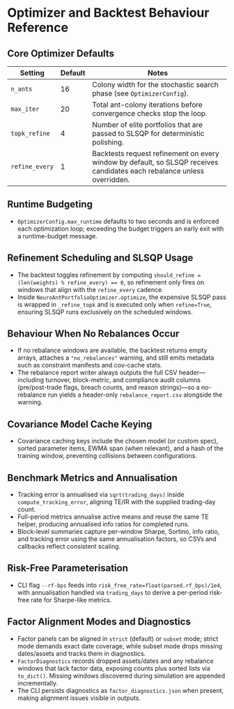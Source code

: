 # Optimizer and Backtest Behaviour Reference

## Core Optimizer Defaults
| Setting | Default | Notes |
| --- | --- | --- |
| `n_ants` | 16 | Colony width for the stochastic search phase (see `OptimizerConfig`). |
| `max_iter` | 20 | Total ant-colony iterations before convergence checks stop the loop. |
| `topk_refine` | 4 | Number of elite portfolios that are passed to SLSQP for deterministic polishing. |
| `refine_every` | 1 | Backtests request refinement on every window by default, so SLSQP receives candidates each rebalance unless overridden. |

## Runtime Budgeting
- `OptimizerConfig.max_runtime` defaults to two seconds and is enforced each optimization loop; exceeding the budget triggers an early exit with a runtime-budget message.

## Refinement Scheduling and SLSQP Usage
- The backtest toggles refinement by computing `should_refine = (len(weights) % refine_every) == 0`, so refinement only fires on windows that align with the `refine_every` cadence.
- Inside `NeuroAntPortfolioOptimizer.optimize`, the expensive SLSQP pass is wrapped in `_refine_topk` and is executed only when `refine=True`, ensuring SLSQP runs exclusively on the scheduled windows.

## Behaviour When No Rebalances Occur
- If no rebalance windows are available, the backtest returns empty arrays, attaches a `"no_rebalances"` warning, and still emits metadata such as constraint manifests and cov-cache stats.
- The rebalance report writer always outputs the full CSV header—including turnover, block-metric, and compliance audit columns (pre/post-trade flags, breach counts, and reason strings)—so a no-rebalance run yields a header-only `rebalance_report.csv` alongside the warning.

## Covariance Model Cache Keying
- Covariance caching keys include the chosen model (or custom spec), sorted parameter items, EWMA span (when relevant), and a hash of the training window, preventing collisions between configurations.

## Benchmark Metrics and Annualisation
- Tracking error is annualised via `sqrt(trading_days)` inside `compute_tracking_error`, aligning TE/IR with the supplied trading-day count.
- Full-period metrics annualise active means and reuse the same TE helper, producing annualised info ratios for completed runs.
- Block-level summaries capture per-window Sharpe, Sortino, info ratio, and tracking error using the same annualisation factors, so CSVs and callbacks reflect consistent scaling.

## Risk-Free Parameterisation
- CLI flag `--rf-bps` feeds into `risk_free_rate=float(parsed.rf_bps)/1e4`, with annualisation handled via `trading_days` to derive a per-period risk-free rate for Sharpe-like metrics.

## Factor Alignment Modes and Diagnostics
- Factor panels can be aligned in `strict` (default) or `subset` mode; strict mode demands exact date coverage, while subset mode drops missing dates/assets and tracks them in diagnostics.
- `FactorDiagnostics` records dropped assets/dates and any rebalance windows that lack factor data, exposing counts plus sorted lists via `to_dict()`. Missing windows discovered during simulation are appended incrementally.
- The CLI persists diagnostics as `factor_diagnostics.json` when present, making alignment issues visible in outputs.

